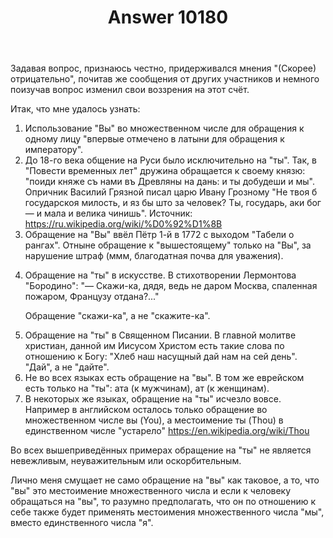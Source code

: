 ﻿---
title: "Answer 10180"
se.owner.user_id: 199733
se.owner.display_name: "edem"
se.owner.link: "https://ru.meta.stackoverflow.com/users/199733/edem"
se.answer_id: 10180
se.question_id: 10166
se.post_type: answer
se.is_accepted: False
---
<p>Задавая вопрос, признаюсь честно, придерживался мнения "(Скорее) отрицательно", почитав же сообщения от других участников и немного поизучав вопрос изменил свои воззрения на этот счёт.</p>

<p>Итак, что мне удалось узнать:</p>

<ol>
<li>Использование "Вы" во множественном числе для обращения к одному лицу "впервые отмечено в латыни для обращения к императору".</li>
<li>До 18-го века общение на Руси было исключительно на "ты". Так, в "Повести временных лет" дружина обращается к своему князю: "поиди княже съ нами въ Древляны на дань: и ты добудеши и мы". Опричник Василий Грязной писал царю Ивану Грозному "Не твоя б государскоя милость, и яз бы што за человек? Ты, государь, аки бог — и мала и велика чинишь". Источник: <a href="https://ru.wikipedia.org/wiki/%D0%92%D1%8B" rel="nofollow noreferrer">https://ru.wikipedia.org/wiki/%D0%92%D1%8B</a></li>
<li>Обращение на "Вы" ввёл Пётр 1-й в 1772 с выходом "Табели о рангах". Отныне обращение к "вышестоящему" только на "Вы", за нарушение штраф (ммм, благодатная почва для уважения).</li>
<li><p>Обращение на "ты" в искусстве. В стихотворении Лермонтова "Бородино":
"— Скажи-ка, дядя, ведь не даром
Москва, спаленная пожаром,
Французу отдана?..."</p>

<p>Обращение "скажи-ка", а не "скажите-ка".</p></li>
<li>Обращение на "ты" в Священном Писании. В главной молитве христиан, данной им Иисусом Христом есть такие слова по отношению к Богу: "Хлеб наш насущный дай нам на сей день". "Дай", а не "дайте".</li>
<li>Не во всех языках есть обращение на "вы". В том же еврейском есть только на "ты": ата (к мужчинам), ат (к женщинам).</li>
<li>В некоторых же языках, обращение на "ты" исчезло вовсе. Например в английском осталось только обращение во множественном числе вы (You), а местоимение ты (Thou) в единственном числе "устарело" <a href="https://en.wikipedia.org/wiki/Thou" rel="nofollow noreferrer">https://en.wikipedia.org/wiki/Thou</a></li>
</ol>

<p>Во всех вышеприведённых примерах обращение на "ты" не является невежливым, неуважительным или оскорбительным.</p>

<p>Лично меня смущает не само обращение на "вы" как таковое, а то, что "вы" это местоимение множественного числа и если к человеку обращаться на "вы", то разумно предполагать, что он по отношению к себе также будет применять местоимения множественного числа "мы", вместо единственного числа "я".</p>
